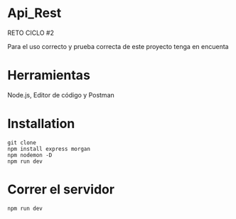 
# Api_Rest

RETO CICLO #2

Para el uso correcto y prueba correcta de este proyecto tenga en encuenta 

# Herramientas 
Node.js, Editor de código y Postman

# Installation
```
git clone 
npm install express morgan
npm nodemon -D
npm run dev
```

# Correr el servidor
```
npm run dev
```




